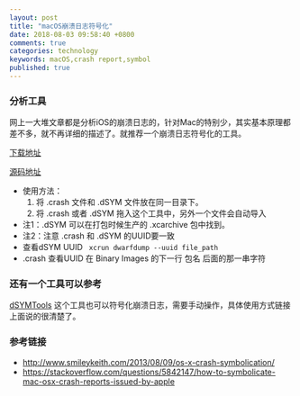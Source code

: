 ```yaml
---
layout: post
title: "macOS崩溃日志符号化"
date: 2018-08-03 09:58:40 +0800
comments: true
categories: technology
keywords: macOS,crash report,symbol
published: true
---
```


### 分析工具
网上一大堆文章都是分析iOS的崩溃日志的，针对Mac的特别少，其实基本原理都差不多，就不再详细的描述了。就推荐一个崩溃日志符号化的工具。

[下载地址](https://mahdi.jp/apps/macsymbolicator)

[源码地址](https://github.com/inket/MacSymbolicator)

- 使用方法：
	1. 将 .crash 文件和 .dSYM 文件放在同一目录下。
	2. 将 .crash 或者 .dSYM 拖入这个工具中，另外一个文件会自动导入
- 注1：.dSYM 可以在打包时候生产的 .xcarchive 包中找到。
- 注2：注意 .crash 和 .dSYM 的UUID要一致
- 查看dSYM UUID  ``` xcrun dwarfdump --uuid file_path```
- .crash 查看UUID 在 Binary Images 的下一行 包名 后面的那一串字符 

### 还有一个工具可以参考

[dSYMTools](https://github.com/answer-huang/dSYMTools)
这个工具也可以符号化崩溃日志，需要手动操作，具体使用方式链接上面说的很清楚了。

### 参考链接
- http://www.smileykeith.com/2013/08/09/os-x-crash-symbolication/
- https://stackoverflow.com/questions/5842147/how-to-symbolicate-mac-osx-crash-reports-issued-by-apple